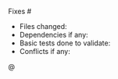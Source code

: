 <!-- The title of the PR should be of this format:	 <Title_of_Issue>_resolved 	-->
Fixes #    <!-- Add the issue number that is fixed by this PR -->

<!-- Describe the PR as follows -->
- Files changed:
- Dependencies if any: 			 <!-- (if any, on other issues/PRs) -->
- Basic tests done to validate:
- Conflicts if any:				 <!-- Describe the reason for conflict -->

@    <!-- Tag mentor/project admin to review and merge -->